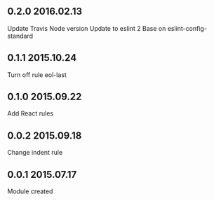 ## 0.2.0 2016.02.13
Update Travis Node version
Update to eslint 2
Base on eslint-config-standard

## 0.1.1 2015.10.24
Turn off rule eol-last

## 0.1.0 2015.09.22
Add React rules

## 0.0.2 2015.09.18
Change indent rule

## 0.0.1 2015.07.17
Module created
